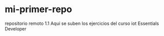 # mi-primer-repo
repositorio remoto 1.1
Aqui se suben los ejercicios del curso iot Essentials Developer

